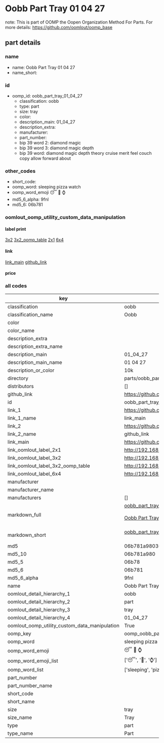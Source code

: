 # Oobb Part Tray 01 04 27  

note: This is part of OOMP the Oopen Organization Method For Parts. For more details: https://github.com/oomlout/oomp_base

##  part details





### name
* name: Oobb Part Tray 01 04 27
* name_short: 
### id
* oomp_id: oobb_part_tray_01_04_27
  * classification: oobb
  * type: part
  * size: tray
  * color: 
  * description_main: 01_04_27
  * description_extra: 
  * manufacturer: 
  * part_number: 
  * bip 39 word 2: diamond magic
  * bip 39 word 3: diamond magic depth
  * bip 39 word: diamond magic depth theory cruise merit feel couch copy allow forward about

### other_codes
* short_code: 
* oomp_word: sleeping pizza watch
* oomp_word_emoji :sleeping: :pizza: :watch:
* md5_6_alpha: 9fnl
* md5_6: 06b781






### oomlout_oomp_utility_custom_data_manipulation
#### label print
[3x2](http://192.168.1.245:1112/?label=oomp%209fnl)
[3x2_oomp_table](http://192.168.1.107:1112/?label=oomp%209fnl)
[2x1](http://192.168.1.242:1112/?label=oomp%209fnl)
[6x4](http://192.168.1.55:1112/?label=oomp%209fnl)    

#### link

[link_main](https://github.com/oomlout/oomlout_oomp_current_version_messy/tree/main/parts/oobb_part_tray_01_04_27) [github_link](https://github.com/oomlout/oomlout_oomp_part_src/tree/main/parts/oobb_part_tray_01_04_27)                             

#### price







### all codes 
| key | value |  
| --- | --- |  
| classification | oobb |  
| classification_name | Oobb |  
| color |  |  
| color_name |  |  
| description_extra |  |  
| description_extra_name |  |  
| description_main | 01_04_27 |  
| description_main_name | 01 04 27 |  
| description_or_color | 10k |  
| directory | parts/oobb_part_tray_01_04_27 |  
| distributors | [] |  
| github_link | https://github.com/oomlout/oomlout_oomp_part_src/tree/main/parts/oobb_part_tray_01_04_27 |  
| id | oobb_part_tray_01_04_27 |  
| link_1 | https://github.com/oomlout/oomlout_oomp_current_version_messy/tree/main/parts/oobb_part_tray_01_04_27 |  
| link_1_name | link_main |  
| link_2 | https://github.com/oomlout/oomlout_oomp_part_src/tree/main/parts/oobb_part_tray_01_04_27 |  
| link_2_name | github_link |  
| link_main | https://github.com/oomlout/oomlout_oomp_current_version_messy/tree/main/parts/oobb_part_tray_01_04_27 |  
| link_oomlout_label_2x1 | http://192.168.1.242:1112/?label=oomp%209fnl |  
| link_oomlout_label_3x2 | http://192.168.1.245:1112/?label=oomp%209fnl |  
| link_oomlout_label_3x2_oomp_table | http://192.168.1.107:1112/?label=oomp%209fnl |  
| link_oomlout_label_6x4 | http://192.168.1.55:1112/?label=oomp%209fnl |  
| manufacturer |  |  
| manufacturer_name |  |  
| manufacturers | [] |  
| markdown_full | [oobb_part_tray_01_04_27](https://github.com/oomlout/oomlout_oomp_current_version_messy/tree/main/parts/oobb_part_tray_01_04_27)<br>[](https://github.com/oomlout/oomlout_oomp_current_version_messy/tree/main/parts/oobb_part_tray_01_04_27)<br>[Oobb Part Tray 01 04 27](https://github.com/oomlout/oomlout_oomp_current_version_messy/tree/main/parts/oobb_part_tray_01_04_27)<br><br> |  
| markdown_short | [oobb_part_tray_01_04_27](https://github.com/oomlout/oomlout_oomp_current_version_messy/tree/main/parts/oobb_part_tray_01_04_27)<br><br> |  
| md5 | 06b781a98030ea9a2e1a5e04766171e9 |  
| md5_10 | 06b781a980 |  
| md5_5 | 06b78 |  
| md5_6 | 06b781 |  
| md5_6_alpha | 9fnl |  
| name | Oobb Part Tray 01 04 27 |  
| oomlout_detail_hierarchy_1 | oobb |  
| oomlout_detail_hierarchy_2 | part |  
| oomlout_detail_hierarchy_3 | tray |  
| oomlout_detail_hierarchy_4 | 01_04_27 |  
| oomlout_oomp_utility_custom_data_manipulation | True |  
| oomp_key | oomp_oobb_part_tray_01_04_27 |  
| oomp_word | sleeping pizza watch |  
| oomp_word_emoji | :sleeping: :pizza: :watch: |  
| oomp_word_emoji_list | [':sleeping:', ':pizza:', ':watch:'] |  
| oomp_word_list | ['sleeping', 'pizza', 'watch'] |  
| part_number |  |  
| part_number_name |  |  
| short_code |  |  
| short_name |  |  
| size | tray |  
| size_name | Tray |  
| type | part |  
| type_name | Part |  
